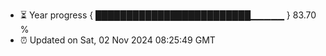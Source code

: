 - ⏳ Year progress { █████████████████████████▁▁▁▁▁ } 83.70 %
- ⏰ Updated on Sat, 02 Nov 2024 08:25:49 GMT

